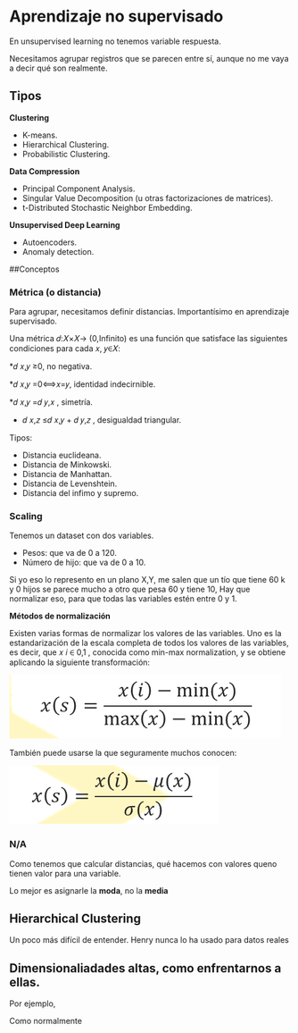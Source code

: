 # Aprendizaje no supervisado

En unsupervised learning no tenemos variable respuesta.

Necesitamos agrupar registros que se parecen entre sí, aunque no me vaya a decir qué son realmente. 

## Tipos
**Clustering**

* K-means.
* Hierarchical Clustering.
* Probabilistic Clustering.

**Data Compression**

* Principal Component Analysis.
* Singular Value Decomposition (u otras factorizaciones de matrices).
* t-Distributed Stochastic Neighbor Embedding. 

**Unsupervised Deep Learning**

* Autoencoders.
* Anomaly detection.


##Conceptos 

### Métrica (o distancia)

Para agrupar, necesitamos definir distancias. Importantísimo en aprendizaje supervisado. 

Una métrica 𝑑:𝑋×𝑋→ (0,Infinito)  es una función que satisface las siguientes condiciones para cada 𝑥, 𝑦∈𝑋:

*𝑑 𝑥,𝑦 ≥0, no negativa.

*𝑑 𝑥,𝑦 =0⟺𝑥=𝑦, identidad indecirnible.

*𝑑 𝑥,𝑦 =𝑑 𝑦,𝑥 , simetría.

* 𝑑 𝑥,𝑧 ≤𝑑 𝑥,𝑦 + 𝑑 𝑦,𝑧 , desigualdad triangular.

Tipos:

* Distancia euclideana.
* Distancia de Minkowski.
* Distancia de Manhattan.
* Distancia de Levenshtein.
* Distancia del infimo y supremo.

### Scaling

Tenemos un dataset con dos variables.

- Pesos: que va de 0 a 120. 
- Número de hijo: que va de 0 a 10. 

Si yo eso lo represento en un plano X,Y, me salen que un tío que tiene 60 k y 0 hijos se parece mucho a otro que pesa 60 y tiene 10, Hay que normalizar eso, para que todas las variables estén entre 0 y 1. 

**Métodos de normalización**

Existen varias formas de normalizar los valores de las variables. Uno es la estandarización de la escala completa de todos los valores de las variables, es decir, que  𝑥 𝑖 ∈ 0,1 , conocida como min-max normalization, y se obtiene aplicando la siguiente transformación:

![f1](media/formula1.PNG) 

También puede usarse la que seguramente muchos conocen:

![f1](media/formula2.PNG) 

### N/A

Como tenemos que calcular distancias, qué hacemos con valores queno tienen valor para una variable. 

Lo mejor es asignarle la **moda**, no la **media**





## Hierarchical Clustering

Un poco más difícil de entender. Henry nunca lo ha usado para datos reales

## Dimensionaliadades altas, como enfrentarnos a ellas. 

Por ejemplo, 


Como normalmente 


